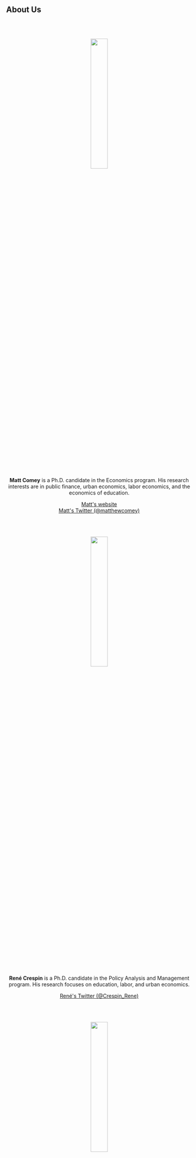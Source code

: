 <html lang="en">
  <head>
    <meta charset="utf-8">
    <meta name="description" content="About Us">
  
  </head>

        

<div class="page-header">
  <h2>About Us </h2>
</div>

<div class="row-fluid">
  <div class="span12">
  
  </div>
</div>
</html>
        
 
<br/>
<br/>
    
<p><center><img src="../assets/comey.jpg" alt="" width="30%"/>

<p><strong>Matt Comey</strong> is a Ph.D. candidate in the Economics program. His research interests are in public finance, urban economics, labor economics, and the economics of education. </p>

<a href="https://www.matthewcomey.com/">Matt's website</a>
<br/>
<a href="https://twitter.com/matthewcomey">Matt's Twitter (@matthewcomey)</a>

    
<br/>
<br/>

<p><img src="../assets/crespin.jpg" alt="" width="30%"/></p>

<p><strong>Ren&eacute; Crespin</strong> is a Ph.D. candidate in the Policy Analysis and Management program. His research focuses on education, labor, and urban economics. </p>

<a href="https://twitter.com/Crespin_Rene">Ren&eacute;'s Twitter (@Crespin_Rene)</a>

<br/>
<br/>

<p><img src="../assets/deneault.jpg" alt="" width="30%"/></p>

<p><strong>Christa Deneault</strong> is a Ph.D. candidate in the Economics program. Her areas of research include labor economics, economics of education, and applied microeconomics. </p>

<a href="https://www.christa-deneault.com/">Christa's website</a>


<br/>
<br/>

<p><img src="../assets/doruska.JPG" alt="" width="30%"/></p>

<p><strong>Molly Doruska</strong> is an M.S./Ph.D. student in the Applied Economics and Management program. Her research interests are in development economics with a specific focus in Francophone Sub-Saharan Africa.</p>

<!-- 
<a href="https://twitter.com/mdoruska3">Molly's Twitter (@mdoruska3)</a>
-->

<br/>
<br/>

<p><img src="../assets/glass.jpg" alt="" width="30%"/></p>

<p><strong>Mia Glass</strong> is an undergraduate double majoring in Government and Economics with an International Relations minor. Her interests lie in the realm of global economic policies.</p>

<br/>
<br/>
	
<p><img src="../assets/ortiz_bobea.jpg" alt="" width="30%"/></p>

<p><strong>Ariel Ortiz-Bobea</strong> is our faculty advisor and an Assistant Professor of Applied Economics and Policy. His research fields are agricultural economics, environmental and resource economics, and applied econometrics, with a focus on climate change impacts and adaptation.</p>

<a href="http://ortiz-bobea.dyson.cornell.edu">Ariel's website</a>
<br/>
<a href="https://twitter.com/ArielOrtizBobea">Ariel's Twitter (@ArielOrtizBobea)</a> 

<br/>
<br/>

<p><img src="../assets/phillips.jpg" alt="" width="30%"/></p>

<p><strong>Grace Phillips</strong> is a Ph.D. candidate in the Economics program. She is interested in labor, public, and the economics of crime as they relate to vulnerable populations.</p>

<a href="https://twitter.com/Grace_Nettie">Grace's Twitter (@Grace_Nettie)</a>

<br/>
<br/>

<p><img src="../assets/pierce.jpg" alt="" width="30%"/></p>

<p><strong>Kalie Pierce</strong> is a Ph.D. student in the Economics program. She is interested in labor economics, public economics, discrimination, and stratification.</p>

<br/>
<br/>

<p><img src="../assets/sadowski.jpg" alt="" width="30%"/></p>

<p><strong>Katharine Sadowski</strong> is a Ph.D. student in the Policy Analysis and Management program. She is interested in Natural Language Processing, education interventions, and the economics of education.</p>

<a href="https://twitter.com/kcsadow">Katharine's Twitter (@kcsadow)</a>

<br/>
<br/>

<p><img src="../assets/tapia.jpg" alt="" width="30%"/></p>

<p><strong>Jose Maria U. Tapia</strong> is an undergraduate Economics major. He is interested in researching the economics of education and economic growth. </p>

<br/>
<br/>	

<p><img src="../assets/wasser.png" alt="" width="30%"/></p>

<p><strong>David Wasser</strong> is a Ph.D. candidate in the Economics program. He researches the intersection of labor market monopsony and public policy. </p>

<a href="https://www.davidnwasser.com">David's website</a>
<br/>
<a href="https://twitter.com/dwasser2">David's Twitter (@dwasser2)</a>

<br/>
<br/>	

<p><img src="../assets/welch.jpg" alt="" width="30%"/></p>

<p><strong>Meredith Welch</strong> is a Ph.D. student in the Policy Analysis and Management program. She is interested in labor economics, the economics of higher education, and social policy with a particular focus on gender disparities. </p>

<a href="https://twitter.com/meredithswelch">Meredith's Twitter (@meredithswelch)</a>


<br/>
<br/>

<p><img src="../assets/zhu.jpg" alt="" width="30%"/></p>

<p><strong>Julia Li Zhu</strong> is a Ph.D. candidate in the Policy Analysis and Management program. Her research interests are labor economics, economics of migration, and economics of education. </p>

<a href="https://www.julializhu.com">Julia's website</a>
<br/>
<a href="https://twitter.com/julializhu">Julia's Twitter (@JuliaLiZhu)</a>


<!--
<br/>
<br/>

<p><img src="../assets/yeh.jpg" alt="" width="30%"/></p>

<p><strong>Adeline Yeh</strong> is a Ph.D. candidate in the Applied Economics and Management program. Her research ... </p>

-->
	
<br/>
<br/>
<br/>
	
<div class="page-header">
  <h2><left>Alumni </></h2>
</div>	

 <p><center><img src="../assets/abbas.png" alt="" width="30%"/>
 <br/>

<p><strong>Ali Abbas</strong> is a Ph.D. candidate in the Applied Economics and Management program. His research interests are in public finance, political economy, and development economics, with a focus on fiscal policies in advanced and developing economies. </p>

<a href="https://www.ali-abbas.com/">Ali's website</a>
<br/>
<a href="https://twitter.com/AliAbbas_Abidi">Ali's Twitter (@AliAbbas_Abidi)</a>

    <br/>
    <br/>


<p><center><img src="../assets/burton.jpg" alt="" width="30%"/>
 <br/>

<p><strong>Anne Burton</strong> received her Ph.D. in Economics from Cornell in 2021. Her research focuses on the spillover effects of risky health behaviors and crime. She is currently an Assistant Professor of Economics at The University of Texas at Dallas. </p>

<a href="https://annemburton.com">Anne (Burton's) website</a>
<br/>
<a href="https://twitter.com/anne_m_burton">Anne (Burton's) Twitter (@anne_m_burton)</a>

    <br/>
    <br/>
    
<p><img src="../assets/byrne.jpg" alt="" width="30%"/></p>

<p><strong>Anne Byrne</strong> is a Ph.D. candidate in the Applied Economics and Management program. She studies the economics of food, with a particular interest in food assistance programs. </p>

<a href="https://www.econanne.com">Anne (Byrne's) website</a>
<br/>
<a href="https://twitter.com/EconAnne">Anne (Byrne's) Twitter (@EconAnne)</a>
    
	
<br/>
<br/>

<p><img src="../assets/dodini.jpg" alt="" width="30%"/></p>

<p><strong>Sam Dodini</strong> is a Ph.D. candidate in the Policy Analysis and Management program. His research interests are broad but mainly focused on worker incentives, labor market institutions, education, and the effects of public expenditures on wellbeing. </p>

<a href="https://samueldodini.com/">Sam's website</a>
<br/>
<a href="https://twitter.com/microsamonomics">Sam's Twitter (@microsamonomics)</a>
	
	
<br/>
<br/>

<p><img src="../assets/wu.jpg" alt="" width="30%"/></p>

<p><strong>Joy Wu</strong> is a Ph.D. candidate in the Applied Economics and Management program. She studies decision-making in the digital and information world, with a focus on consumer privacy, intellectual property, and data markets. </p>

<a href="https://twitter.com/ZhouyuWu">Joy's Twitter (@ZhouyuWu)</a>
	
	
	
<br/>
<br/>
<br/>
<br/>
    
<strong>If you would like to join us, feel free to reach out at
<br/>
<br/>
Cornell.DICE@gmail.com</strong>

 

<br/>
<br/>
<br/>

     
  <span id="lastModified"></span>
